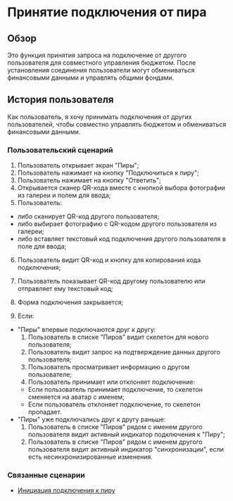 # Принятие подключения от пира

## Обзор

Это функция принятия запроса на подключение от другого пользователя для совместного управления бюджетом. После установления соединения пользователи могут обмениваться финансовыми данными и управлять общими фондами.

## История пользователя

Как пользователь, я хочу принимать подключения от других пользователей, чтобы совместно управлять бюджетом и обмениваться финансовыми данными.

### Пользовательский сценарий

1. Пользователь открывает экран "Пиры";
2. Пользователь нажимает на кнопку "Подключиться к пиру";
3. Пользователь нажимает на кнопку "Ответить";
4. Открывается сканер QR-кода вместе с кнопкой выбора фотографии из галереи и полем для ввода;
5. Пользователь:

- либо сканирует QR-код другого пользователя;
- либо выбирает фотографию с QR-кодом другого пользователя из галереи;
- либо вставляет текстовый код подключения другого пользователя в поле для ввода;

6. Пользователь видит QR-код и кнопку для копирования кода подключения;
7. Пользователь показывает QR-код другому пользователю или отправляет ему текстовый код;

8. Форма подключения закрывается;
9. Если:

- "Пиры" впервые подключаются друг к другу:
  1. Пользователь в списке "Пиров" видит скелетон для нового пользователя;
  2. Пользователь видит запрос на подтверждение данных другого пользователя;
  3. Пользователь просматривает информацию о другом пользователе;
  4. Пользователь принимает или отклоняет подключение:
  - Если пользователь принимает подключение, то скелетон сменяется на аватар с именем;
  - Если пользователь отклоняет подключение, то скелетон пропадает.
- "Пиры" уже подключались друг к другу раньше:
  1. Пользователь в списке "Пиров" рядом с именем другого пользователя видит активный индикатор подключения к "Пиру";
  2. Пользователь в списке "Пиров" рядом с именем другого пользователя видит активный индикатор "синхронизации", если есть несинхронизированные изменения.

### Связанные сценарии

- [Инициация подключения к пиру](./initiating-peer-connection.md)
